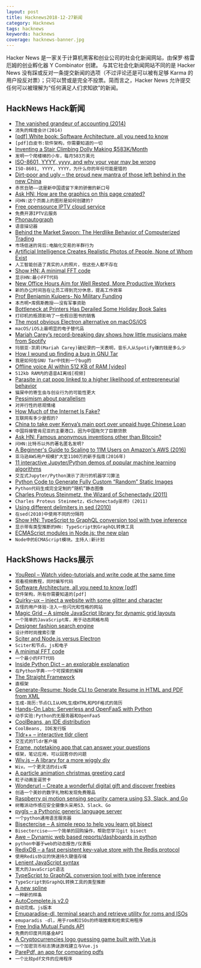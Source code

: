 ```yaml
---
layout: post
title: Hacknews2018-12-27新闻
category: Hacknews
tags: hacknews
keywords: hacknews
coverage: hacknews-banner.jpg
---
```


Hacker News 是一家关于计算机黑客和创业公司的社会化新闻网站，由保罗·格雷厄姆的创业孵化器 Y Combinator 创建。
与其它社会化新闻网站不同的是 Hacker News 没有踩或反对一条提交新闻的选项（不过评论还是可以被有足够 Karma 的用户投反对票）；只可以赞或是完全不投票。简而言之，Hacker News 允许提交任何可以被理解为“任何满足人们求知欲”的新闻。

## HackNews Hack新闻


- [The vanished grandeur of accounting (2014)](http://www.bostonglobe.com/ideas/2014/06/07/the-vanished-grandeur-accounting/3zcbRBoPDNIryWyNYNMvbO/story.html)
- `消失的辉煌会计(2014)`
- [[pdf] White book: Software Architecture, all you need to know](https://share.composieux.fr/white-book-software-architecture.pdf)
- `[pdf]白皮书:软件架构，你需要知道的一切`
- [Inventing a Stair Climbing Dolly Making $583K/Month](https://starterstory.com/stories/how-two-unlikely-partners-invented-the-upcart-and-went-viral-on-qvc)
- `发明一个爬楼梯的小车，每月583万美元`
- [ISO-8601, YYYY, yyyy, and why your year may be wrong](https://ericasadun.com/2018/12/25/iso-8601-yyyy-yyyy-and-why-your-year-may-be-wrong/)
- `ISO-8601, YYYY, YYYY，为什么你的年份可能是错的`
- [Dirt-poor and ugly – the proud new mantra of those left behind in the new China](https://www.latimes.com/world/asia/la-fg-chinese-poor-ugly-20181226-story.html)
- `赤贫丑陋——这是新中国遗留下来的骄傲的新口号`
- [Ask HN: How are the graphics on this page created?](https://www.16personalities.com/personality-types)
- `问HN:这个页面上的图形是如何创建的?`
- [Free opensource IPTV cloud service](item?id=18762273)
- `免费开源IPTV云服务`
- [Phonautograph](https://en.wikipedia.org/wiki/Phonautograph)
- `语音描记器`
- [Behind the Market Swoon: The Herdlike Behavior of Computerized Trading](https://www.wsj.com/articles/behind-the-market-swoon-the-herdlike-behavior-of-computerized-trading-11545785641)
- `市场低迷的背后:电脑化交易的羊群行为`
- [Artificial Intelligence Creates Realistic Photos of People, None of Whom Exist](http://www.openculture.com/2018/12/artificial-intelligence-creates-realistic-photos-of-people-none-of-whom-actually-exist.html)
- `人工智能创造了真实的人的照片，但这些人都不存在`
- [Show HN: A minimal FFT code](http://lambdaway.free.fr/lambdaspeech/?view=zorg)
- `显示HN:最小FFT代码`
- [New Office Hours Aim for Well Rested, More Productive Workers](https://www.nytimes.com/2018/12/24/well/mind/work-schedule-hours-sleep-productivity-chronotype-night-owls.html)
- `新的办公时间旨在让员工得到充分休息，提高工作效率`
- [Prof Benjamin Kuipers- No Military Funding](http://web.eecs.umich.edu/~kuipers/opinions/no-military-funding.html)
- `本杰明•库佩斯教授——没有军事资助`
- [Bottleneck at Printers Has Derailed Some Holiday Book Sales](https://www.nytimes.com/2018/12/23/books/paper-printers-holiday-sales-books-publishers.html)
- `打印机的瓶颈影响了一些假日图书的销售`
- [The most obvious Electron alternative on macOS/iOS](https://holtwick.de/blog/2018-12-20-web-technologies)
- `macOS/iOS上最明显的电子替代品`
- [Mariah Carey’s record-breaking day shows how little musicians make from Spotify](https://qz.com/1507361/mariah-careys-record-breaking-day-shows-how-little-musicians-make-from-spotify/)
- `玛丽亚·凯莉(Mariah Carey)破纪录的一天表明，音乐人从Spotify赚的钱是多么少`
- [How I wound up finding a bug in GNU Tar](https://utcc.utoronto.ca/~cks/space/blog/sysadmin/TarFindingTruncateBug)
- `我是如何在GNU Tar中找到一个bug的`
- [Offline voice AI within 512 KB of RAM [video]](https://www.youtube.com/watch?v=WadKhfLyqTQ)
- `512kb RAM内的语音AI离线[视频]`
- [Parasite in cat poop linked to a higher likelihood of entrepreneurial behavior](https://royalsocietypublishing.org/doi/full/10.1098/rspb.2018.0822)
- `猫屎中的寄生虫与创业行为的可能性更大`
- [Pessimism about parallelism](http://esr.ibiblio.org/?p=8223)
- `对并行性的悲观情绪`
- [How Much of the Internet Is Fake?](http://nymag.com/intelligencer/2018/12/how-much-of-the-internet-is-fake.html)
- `互联网有多少是假的?`
- [China to take over Kenya’s main port over unpaid huge Chinese Loan](https://www.africanstand.com/news/africa/east-africa/china-to-take-over-kenyas-main-port-over-unpaid-huge-chinese-loan/)
- `中国将接管肯尼亚的主要港口，因为中国拖欠了巨额贷款`
- [Ask HN: Famous anonymous inventions other than Bitcoin?](item?id=18762932)
- `问HN:比特币以外的著名匿名发明?`
- [A Beginner&#39;s Guide to Scaling to 11M Users on Amazon&#39;s AWS (2016)](http://highscalability.com/blog/2016/1/11/a-beginners-guide-to-scaling-to-11-million-users-on-amazons.html)
- `亚马逊AWS用户规模扩大至1100万的新手指南(2016年)`
- [11 interactive Jupyter/Python demos of popular machine learning algorithms](https://github.com/trekhleb/homemade-machine-learning/blob/master/README.md)
- `交互式Jupyter/Python演示了流行的机器学习算法`
- [Python Code to Generate Fully Custom “Random” Static Images](https://github.com/christophershultz/StaticGIFGen/blob/master/StaticGen.ipynb)
- `Python代码生成完全定制的“随机”静态图像`
- [Charles Proteus Steinmetz, the Wizard of Schenectady (2011)](https://www.smithsonianmag.com/history/charles-proteus-steinmetz-the-wizard-of-schenectady-51912022/?no-ist)
- `Charles Proteus Steinmetz，《Schenectady巫师》(2011)`
- [Using different delimiters in sed (2010)](https://backreference.org/2010/02/20/using-different-delimiters-in-sed/)
- `在sed(2010)中使用不同的分隔符`
- [Show HN: TypeScript to GraphQL conversion tool with type inference](https://github.com/acro5piano/typed-graphqlify)
- `显示带有类型推断的HN: TypeScript到GraphQL转换工具`
- [ECMAScript modules in Node.js: the new plan](http://2ality.com/2018/12/nodejs-esm-phases.html)
- `Node中的ECMAScript模块。主持人:新计划`


## HackShows Hacks展示

- [ YouRepl – Watch video-tutorials and write code at the same time](https://yourepl.tumblr.com/post/180936303347/announcing-yourepl)
- `观看视频教程，同时编写代码`
- [ Software Architecture, all you need to know [pdf]](https://share.composieux.fr/white-book-software-architecture.pdf)
- `软件架构，所有你需要知道的[pdf]`
- [ Quirky-ux – inject a website with some glitter and character](http://dsalaj.com/quirky-ux/)
- `古怪的用户体验-注入一些闪光和性格的网站`
- [ Magic Grid – A simple JavaScript library for dynamic grid layouts](https://github.com/e-oj/Magic-Grid)
- `一个简单的JavaScript库，用于动态网格布局`
- [ Designer fashion search engine](https://www.on-mkt.com)
- `设计师时尚搜索引擎`
- [ Sciter and Node.js versus Electron](https://terrainformatica.com/2018/12/23/sciternode-versus-electron/)
- `Sciter和节点。js和电子`
- [ A minimal FFT code](http://lambdaway.free.fr/lambdaspeech/?view=zorg)
- `一个最小的FFT代码`
- [ Inside Python Dict – an explorable explanation](https://just-taking-a-ride.com/inside_python_dict/)
- `在Python字典-一个可探索的解释`
- [ The Straight Framework](https://gabordemooij.com/straight/)
- `直框架`
- [ Generate-Resume: Node CLI to Generate Resume in HTML and PDF from XML](https://github.com/sumeetdas/Generate-Resume)
- `生成-简历:节点CLI从XML生成HTML和PDF格式的简历`
- [ Hands-On Labs: Serverless and OpenFaaS with Python](https://github.com/openfaas/workshop)
- `动手实验:Python的无服务器和OpenFaaS`
- [ CoolBeans, an IDE distribution](http://coolbeans.xyz/)
- `CoolBeans, IDE发行版`
- [ Tldr&#43;&#43; – interactive tldr client](https://github.com/isacikgoz/tldr)
- `交互式的Tldr客户端`
- [ Frame, notetaking app that can answer your questions](https://github.com/jddunn/frame)
- `框架，笔记应用，可以回答你的问题`
- [ Wiv.js – A library for a more wiggly div](https://jjkaufman.github.io/wiv.js/)
- `Wiv。一个更灵活的div库`
- [ A particle animation christmas greeting card](https://2018.9elements.com/)
- `粒子动画圣诞贺卡`
- [ Wonderurl – Create a wonderful digital gift and discover freebies](http://wonderurl.com)
- `创造一个美妙的数字礼物和发现免费赠品`
- [ Raspberry pi motion sensing security camera using S3, Slack, and Go](https://github.com/bndw/security-camera)
- `树莓派动作感应安全摄像头采用S3、Slack、Go`
- [ pygls – a Pythonic generic language server](https://github.com/openlawlibrary/pygls/)
- `一个python通用语言服务器`
- [ Bisectercise – A simple repo to help you learn git bisect](https://github.com/bradleyboy/bisectercise)
- `Bisectercise——一个简单的回购操作，帮助您学习git bisect`
- [ Awe – Dynamic web based reports/dashboards in python](https://github.com/dankilman/awe)
- `python中基于web的动态报告/仪表板`
- [ RedixDB – a fast persistent key-value store with the Redis protocol](https://alash3al.github.io/redix/)
- `使用Redis协议的快速持久键值存储`
- [ Lenient JavaScript syntax](https://xixixao.github.io/lenientjs/)
- `宽大的JavaScript语法`
- [ TypeScript to GraphQL conversion tool with type inference](https://github.com/acro5piano/typed-graphqlify)
- `TypeScript到GraphQL转换工具的类型推断`
- [ A new spline](https://raphlinus.github.io/curves/2018/12/21/new-spline.html)
- `一种新的样条`
- [ AutoComplete.js v2.0](https://tarekraafat.github.io/autoComplete.js/)
- `自动完成。js版本`
- [ Emuparadise-dl, terminal search and retrieve utility for roms and ISOs](https://github.com/r4yan2/emuparadise-dl)
- `emuparadis -dl，用于rom和ISOs的终端搜索和检索实用程序`
- [ Free India Mutual Funds API](https://www.mfapi.in/)
- `免费的印度共同基金API`
- [ A Cryptocurrencies logo guessing game built with Vue.js](https://cryptoguessinggame.com)
- `一个加密货币标志猜谜游戏建立与Vue.js`
- [ ParePdf, an app for comparing pdfs](https://www.parepdf.com/)
- `一个比较pdf文件的应用程序`


